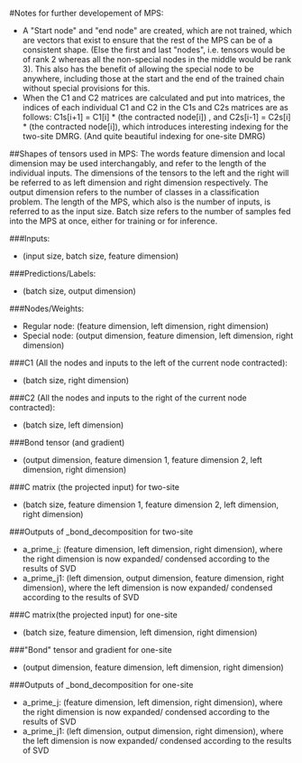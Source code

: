 #Notes for further developement of MPS:
* A "Start node" and "end node" are created, which are not trained, which are vectors that exist to ensure that the rest of the MPS can be of a consistent shape. (Else the first and last "nodes", i.e. tensors would be of rank 2 whereas all the non-special nodes in the middle would be rank 3). This also has the benefit of allowing the special node to be anywhere, including those at the start and the end of the trained chain without special provisions for this.
* When the C1 and C2 matrices are calculated and put into matrices, the indices of each individual C1 and C2 in the C1s and C2s matrices are as follows: C1s\[i+1\] = C1\[i\] * (the contracted node\[i\]) , and C2s\[i-1\] = C2s\[i\] * (the contracted node\[i\]), which introduces interesting indexing for the two-site DMRG. (And quite beautiful indexing for one-site DMRG)

##Shapes of tensors used in MPS:
The words feature dimension and local dimension may be used interchangably, and refer to the length of the individual inputs. The dimensions of the tensors to the left and the right will be referred to as left dimension and right dimension respectively. The output dimension refers to the number of classes in a classification problem. The length of the MPS, which also is the number of inputs, is referred to as the input size. Batch size refers to the number of samples fed into the MPS at once, either for training or for inference.

###Inputs:
* (input size, batch size, feature dimension)

###Predictions/Labels:
* (batch size, output dimension)

###Nodes/Weights:
* Regular node: (feature dimension, left dimension, right dimension)
* Special node: (output dimension, feature dimension, left dimension, right dimension)

###C1 (All the nodes and inputs to the left of the current node contracted):
* (batch size, right dimension)

###C2 (All the nodes and inputs to the right of the current node contracted):
* (batch size, left dimension)

###Bond tensor (and gradient)
* (output dimension, feature dimension 1, feature dimension 2, left dimension, right dimension)

###C matrix (the projected input) for two-site
* (batch size, feature dimension 1, feature dimension 2, left dimension, right dimension)

###Outputs of \_bond_decomposition for two-site
* a_prime_j: (feature dimension, left dimension, right dimension), where the right dimension is now expanded/ condensed according to the results of SVD
* a_prime_j1: (left dimension, output dimension, feature dimension, right dimension), where the left dimension is now expanded/ condensed according to the results of SVD

###C matrix(the projected input) for one-site
* (batch size, feature dimension, left dimension, right dimension)

###"Bond" tensor and gradient for one-site
* (output dimension, feature dimension, left dimension, right dimension)

###Outputs of \_bond_decomposition for one-site
* a_prime_j: (feature dimension, left dimension, right dimension), where the right dimension is now expanded/ condensed according to the results of SVD
* a_prime_j1: (left dimension, output dimension, right dimension), where the left dimension is now expanded/ condensed according to the results of SVD

